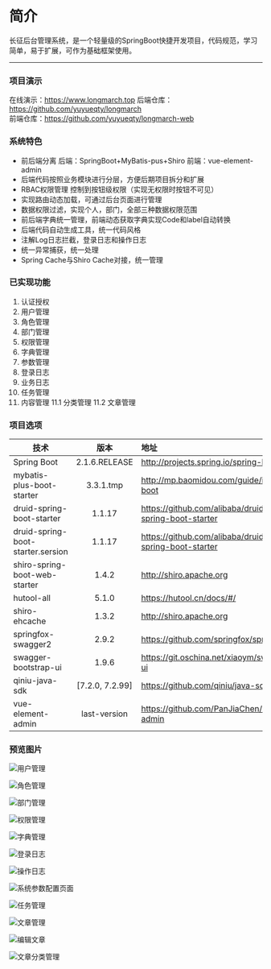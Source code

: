 # 简介
长征后台管理系统，是一个轻量级的SpringBoot快捷开发项目，代码规范，学习简单，易于扩展，可作为基础框架使用。

------
### 项目演示
在线演示：https://www.longmarch.top
后端仓库：https://github.com/yuyueqty/longmarch  
前端仓库：https://github.com/yuyueqty/longmarch-web

### 系统特色

 - 前后端分离
    后端：SpringBoot+MyBatis-pus+Shiro
    前端：vue-element-admin
 - 后端代码按照业务模块进行分层，方便后期项目拆分和扩展
 - RBAC权限管理 控制到按钮级权限（实现无权限时按钮不可见）
 - 实现路由动态加载，可通过后台页面进行管理
 - 数据权限过滤，实现个人，部门，全部三种数据权限范围
 - 前后端字典统一管理，前端动态获取字典实现Code和label自动转换
 - 后端代码自动生成工具，统一代码风格
 - 注解Log日志拦截，登录日志和操作日志
 - 统一异常捕获，统一处理
 - Spring Cache与Shiro Cache对接，统一管理

### 已实现功能

 1. 认证授权
 2. 用户管理
 3. 角色管理
 4. 部门管理
 5. 权限管理
 6. 字典管理
 7. 参数管理
 8. 登录日志
 9. 业务日志
 10. 任务管理
 11. 内容管理
    11.1 分类管理
    11.2 文章管理

### 项目选项
| 技术        | 版本   |  地址  |
| --------   | :-----:  | :----  |
| Spring Boot     | 2.1.6.RELEASE |   http://projects.spring.io/spring-boot/     |
| mybatis-plus-boot-starter        |   3.3.1.tmp   |   http://mp.baomidou.com/guide/install.html#spring-boot   |
| druid-spring-boot-starter        |    1.1.17    |  https://github.com/alibaba/druid/tree/master/druid-spring-boot-starter  |
| druid-spring-boot-starter.sersion        |    1.1.17    |  https://github.com/alibaba/druid/tree/master/druid-spring-boot-starter  |
| shiro-spring-boot-web-starter        |    1.4.2    |  http://shiro.apache.org  |
| hutool-all        |    5.1.0    |  https://hutool.cn/docs/#/  |
| shiro-ehcache        |    1.3.2    |  http://shiro.apache.org  |
| springfox-swagger2        |    2.9.2    |  https://github.com/springfox/springfox  |
| swagger-bootstrap-ui        |    1.9.6    |  https://git.oschina.net/xiaoym/swagger-bootstrap-ui  |
| qiniu-java-sdk        |    [7.2.0, 7.2.99]    |  https://github.com/qiniu/java-sdk  |
| vue-element-admin        |    last-version    |  https://github.com/PanJiaChen/vue-element-admin  |

### 预览图片
![用户管理][2]

![角色管理][3]

![部门管理][4]

![权限管理][5]

![字典管理][6]

![登录日志][7]

![操作日志][8]

![系统参数配置页面][9]

![任务管理][10]

![文章管理][11]

![编辑文章][12]

![文章分类管理][13]


  [2]: http://upload.longmarch.top/21.png
  [3]: http://upload.longmarch.top/13.jpg
  [4]: http://upload.longmarch.top/11.jpg
  [5]: http://upload.longmarch.top/12.jpg
  [6]: http://upload.longmarch.top/14.jpg
  [7]: http://upload.longmarch.top/15.jpg
  [8]: http://upload.longmarch.top/16.jpg
  [9]: http://upload.longmarch.top/3.jpg
  [10]: http://upload.longmarch.top/17.jpg
  [11]: http://upload.longmarch.top/18.png
  [12]: http://upload.longmarch.top/19.jpg
  [13]: http://upload.longmarch.top/20.png
  [2]: http://upload.longmarch.top/13.jpg
  [3]: http://upload.longmarch.top/11.jpg
  [4]: http://upload.longmarch.top/12.jpg
  [5]: http://upload.longmarch.top/14.jpg
  [6]: http://upload.longmarch.top/15.jpg
  [7]: http://upload.longmarch.top/16.jpg
  [8]: http://upload.longmarch.top/3.jpg
  [9]: http://upload.longmarch.top/17.jpg
  [10]: http://upload.longmarch.top/18.png
  [11]: http://upload.longmarch.top/19.jpg
  [12]: http://upload.longmarch.top/20.png
  
